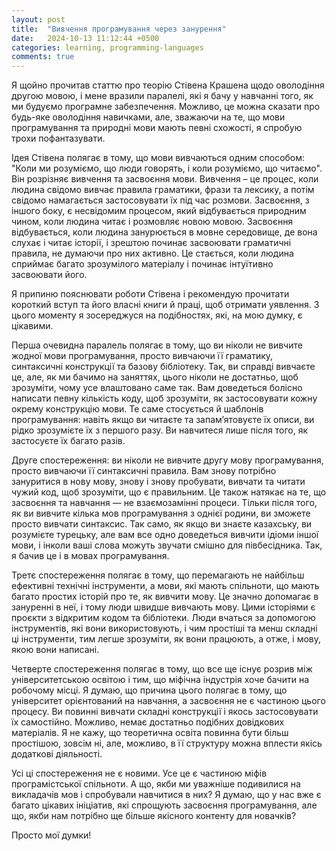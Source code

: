 ```yaml
---
layout: post
title:  "Вивчення програмування через занурення"
date:   2024-10-13 11:12:44 +0500
categories: learning, programming-languages
comments: true
---
```


Я щойно прочитав статтю про теорію Стівена Крашена щодо оволодіння другою мовою, і мене вразили паралелі, які я бачу у навчанні того, як ми будуємо програмне забезпечення. Можливо, це можна сказати про будь-яке оволодіння навичками, але, зважаючи на те, що мови програмування та природні мови мають певні схожості, я спробую трохи пофантазувати.

Ідея Стівена полягає в тому, що мови вивчаються одним способом: "Коли ми розуміємо, що люди говорять, і коли розуміємо, що читаємо". Він розрізняє вивчення та засвоєння мови. Вивчення – це процес, коли людина свідомо вивчає правила граматики, фрази та лексику, а потім свідомо намагається застосовувати їх під час розмови. Засвоєння, з іншого боку, є несвідомим процесом, який відбувається природним чином, коли людина читає і розмовляє новою мовою. Засвоєння відбувається, коли людина занурюється в мовне середовище, де вона слухає і читає історії, і зрештою починає засвоювати граматичні правила, не думаючи про них активно. Це стається, коли людина сприймає багато зрозумілого матеріалу і починає інтуїтивно засвоювати його.

Я припиню пояснювати роботи Стівена і рекомендую прочитати короткий вступ та його власні книги й праці, щоб отримати уявлення. З цього моменту я зосереджуся на подібностях, які, на мою думку, є цікавими.

Перша очевидна паралель полягає в тому, що ви ніколи не вивчите жодної мови програмування, просто вивчаючи її граматику, синтаксичні конструкції та базову бібліотеку. Так, ви справді вивчаєте це, але, як ми бачимо на заняттях, цього ніколи не достатньо, щоб зрозуміти, чому усе влаштовано саме так. Вам доведеться болісно написати певну кількість коду, щоб зрозуміти, як застосовувати кожну окрему конструкцію мови. Те саме стосується й шаблонів програмування: навіть якщо ви читаєте та запам’ятовуєте їх описи, ви рідко зрозумієте їх з першого разу. Ви навчитеся лише після того, як застосуєте їх багато разів.

Друге спостереження: ви ніколи не вивчите другу мову програмування, просто вивчаючи її синтаксичні правила. Вам знову потрібно зануритися в нову мову, знову і знову пробувати, вивчати та читати чужий код, щоб зрозуміти, що є правильним. Це також натякає на те, що засвоєння та навчання — не взаємозамінні процеси. Тільки після того, як ви вивчите кілька мов програмування з однієї родини, ви зможете просто вивчати синтаксис. Так само, як якщо ви знаєте казахську, ви розумієте турецьку, але вам все одно доведеться вивчити ідіоми іншої мови, і інколи ваші слова можуть звучати смішно для півбесідника. Так, я бачив це і в мовах програмування.

Третє спостереження полягає в тому, що перемагають не найбільш ефективні технічні інструменти, а мови, які мають спільноти, що мають багато простих історій про те, як вивчити мову. Це значно допомагає в зануренні в неї, і тому люди швидше вивчають мову. Цими історіями є проєкти з відкритим кодом та бібліотеки. Люди вчаться за допомогою інструментів, які вони використовують, і чим простіші та менш складні ці інструменти, тим легше зрозуміти, як вони працюють, а отже, і мову, якою вони написані.

Четверте спостереження полягає в тому, що все ще існує розрив між університетською освітою і тим, що міфічна індустрія хоче бачити на робочому місці. Я думаю, що причина цього полягає в тому, що університет орієнтований на навчання, а засвоєння не є частиною цього процесу. Ви повинні вивчати складні конструкції і якось застосовувати їх самостійно. Можливо, немає достатньо подібних довідкових матеріалів. Я не кажу, що теоретична освіта повинна бути більш простішою, зовсім ні, але, можливо, в її структуру можна вплести якісь додаткові діяльності.

Усі ці спостереження не є новими. Усе це є частиною міфів програмістської спільноти. А що, якби ми уважніше подивилися на викладачів мов і спробували навчитися в них? Я думаю, що у нас вже є багато цікавих ініціатив, які спрощують засвоєння програмування, але що, якби нам потрібно ще більше якісного контенту для новачків?

Просто мої думки!